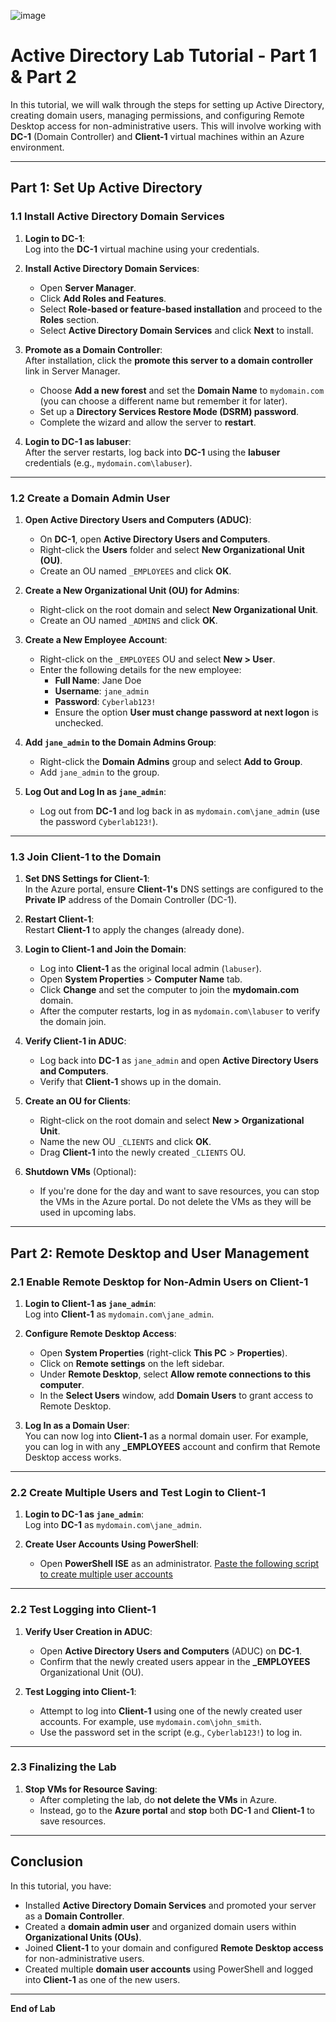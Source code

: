 ![image](https://github.com/user-attachments/assets/fe888fe7-ca6b-455e-b30c-1b77188f1e42)


# **Active Directory Lab Tutorial - Part 1 & Part 2**

In this tutorial, we will walk through the steps for setting up Active Directory, creating domain users, managing permissions, and configuring Remote Desktop access for non-administrative users. This will involve working with **DC-1** (Domain Controller) and **Client-1** virtual machines within an Azure environment.

---

## **Part 1: Set Up Active Directory**

### **1.1 Install Active Directory Domain Services**

1. **Login to DC-1**:  
   Log into the **DC-1** virtual machine using your credentials.

2. **Install Active Directory Domain Services**:  
   - Open **Server Manager**.
   - Click **Add Roles and Features**.
   - Select **Role-based or feature-based installation** and proceed to the **Roles** section.
   - Select **Active Directory Domain Services** and click **Next** to install.

3. **Promote as a Domain Controller**:  
   After installation, click the **promote this server to a domain controller** link in Server Manager.
   - Choose **Add a new forest** and set the **Domain Name** to `mydomain.com` (you can choose a different name but remember it for later).
   - Set up a **Directory Services Restore Mode (DSRM) password**.
   - Complete the wizard and allow the server to **restart**.

4. **Login to DC-1 as labuser**:  
   After the server restarts, log back into **DC-1** using the **labuser** credentials (e.g., `mydomain.com\labuser`).

---

### **1.2 Create a Domain Admin User**

1. **Open Active Directory Users and Computers (ADUC)**:  
   - On **DC-1**, open **Active Directory Users and Computers**.
   - Right-click the **Users** folder and select **New Organizational Unit (OU)**.
   - Create an OU named `_EMPLOYEES` and click **OK**.

2. **Create a New Organizational Unit (OU) for Admins**:  
   - Right-click on the root domain and select **New Organizational Unit**.
   - Create an OU named `_ADMINS` and click **OK**.

3. **Create a New Employee Account**:  
   - Right-click on the `_EMPLOYEES` OU and select **New > User**.
   - Enter the following details for the new employee:
     - **Full Name**: Jane Doe
     - **Username**: `jane_admin`
     - **Password**: `Cyberlab123!`
     - Ensure the option **User must change password at next logon** is unchecked.

4. **Add `jane_admin` to the Domain Admins Group**:  
   - Right-click the **Domain Admins** group and select **Add to Group**.
   - Add `jane_admin` to the group.

5. **Log Out and Log In as `jane_admin`**:  
   - Log out from **DC-1** and log back in as `mydomain.com\jane_admin` (use the password `Cyberlab123!`).

---

### **1.3 Join Client-1 to the Domain**

1. **Set DNS Settings for Client-1**:  
   In the Azure portal, ensure **Client-1's** DNS settings are configured to the **Private IP** address of the Domain Controller (DC-1).

2. **Restart Client-1**:  
   Restart **Client-1** to apply the changes (already done).

3. **Login to Client-1 and Join the Domain**:  
   - Log into **Client-1** as the original local admin (`labuser`).
   - Open **System Properties** > **Computer Name** tab.
   - Click **Change** and set the computer to join the **mydomain.com** domain.
   - After the computer restarts, log in as `mydomain.com\labuser` to verify the domain join.

4. **Verify Client-1 in ADUC**:  
   - Log back into **DC-1** as `jane_admin` and open **Active Directory Users and Computers**.
   - Verify that **Client-1** shows up in the domain.

5. **Create an OU for Clients**:  
   - Right-click on the root domain and select **New > Organizational Unit**.
   - Name the new OU `_CLIENTS` and click **OK**.
   - Drag **Client-1** into the newly created `_CLIENTS` OU.

6. **Shutdown VMs** (Optional):  
   - If you're done for the day and want to save resources, you can stop the VMs in the Azure portal. Do not delete the VMs as they will be used in upcoming labs.

---

## **Part 2: Remote Desktop and User Management**

### **2.1 Enable Remote Desktop for Non-Admin Users on Client-1**

1. **Login to Client-1 as `jane_admin`**:  
   Log into **Client-1** as `mydomain.com\jane_admin`.

2. **Configure Remote Desktop Access**:
   - Open **System Properties** (right-click **This PC** > **Properties**).
   - Click on **Remote settings** on the left sidebar.
   - Under **Remote Desktop**, select **Allow remote connections to this computer**.
   - In the **Select Users** window, add **Domain Users** to grant access to Remote Desktop.

3. **Log In as a Domain User**:  
   You can now log into **Client-1** as a normal domain user. For example, you can log in with any **_EMPLOYEES** account and confirm that Remote Desktop access works.

---

### **2.2 Create Multiple Users and Test Login to Client-1**

1. **Login to DC-1 as `jane_admin`**:  
   Log into **DC-1** as `mydomain.com\jane_admin`.

2. **Create User Accounts Using PowerShell**:
   - Open **PowerShell ISE** as an administrator.
     [Paste the following script to create multiple user accounts](https://github.com/joshmadakor1/AD_PS/blob/master/Generate-Names-Create-Users.ps1)

---

### **2.2 Test Logging into Client-1**

1. **Verify User Creation in ADUC**:
   - Open **Active Directory Users and Computers** (ADUC) on **DC-1**.
   - Confirm that the newly created users appear in the **_EMPLOYEES** Organizational Unit (OU).

2. **Test Logging into Client-1**:
   - Attempt to log into **Client-1** using one of the newly created user accounts. For example, use `mydomain.com\john_smith`.
   - Use the password set in the script (e.g., `Cyberlab123!`) to log in.

---

### **2.3 Finalizing the Lab**

1. **Stop VMs for Resource Saving**:
   - After completing the lab, do **not delete the VMs** in Azure.
   - Instead, go to the **Azure portal** and **stop** both **DC-1** and **Client-1** to save resources.

---

## **Conclusion**

In this tutorial, you have:
- Installed **Active Directory Domain Services** and promoted your server as a **Domain Controller**.
- Created a **domain admin user** and organized domain users within **Organizational Units (OUs)**.
- Joined **Client-1** to your domain and configured **Remote Desktop access** for non-administrative users.
- Created multiple **domain user accounts** using PowerShell and logged into **Client-1** as one of the new users.

---

**End of Lab**

